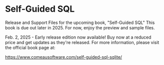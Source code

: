 # Self-Guided SQL

Release and Support Files for the upcoming book, "Self-Guided SQL"
This book is due out later in 2025. For now, enjoy the preview and sample files.

Feb. 2, 2025 - Early release edition now available! Buy now at a reduced price and get updates as they're released.
For more information, please visit the official book page at:

https://www.comeausoftware.com/self-guided-sql-sqlite/

